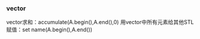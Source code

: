 ### vector
vector求和：accumulate(A.begin(),A.end(),0)
用vector中所有元素给其他STL赋值：set name(A.begin(),A.end())
